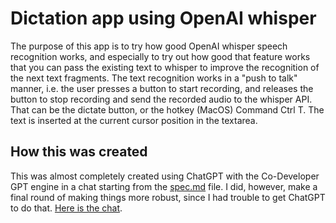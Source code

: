 # Dictation app using OpenAI whisper

The purpose of this app is to try how good OpenAI whisper speech recognition works, and especially to try out how good
that feature works that you can pass the existing text to whisper to improve the recognition of the next text fragments.
The text recognition works in a "push to talk" manner, i.e. the user presses a button to start recording, and releases
the button to stop recording and send the recorded audio to the whisper API. That can be the dictate button, or
the hotkey (MacOS) Command Ctrl T. The text is inserted at the current cursor position in the textarea.

## How this was created

This was almost completely created using ChatGPT with the Co-Developer GPT engine in a chat starting from the
[spec.md](spec.md) file. I did, however, make a final round of making things more robust, since I had trouble
to get ChatGPT to do that. [Here is the chat](https://chat.openai.com/share/de0fc7bd-225a-405e-866e-e7c2030d6e7d).
